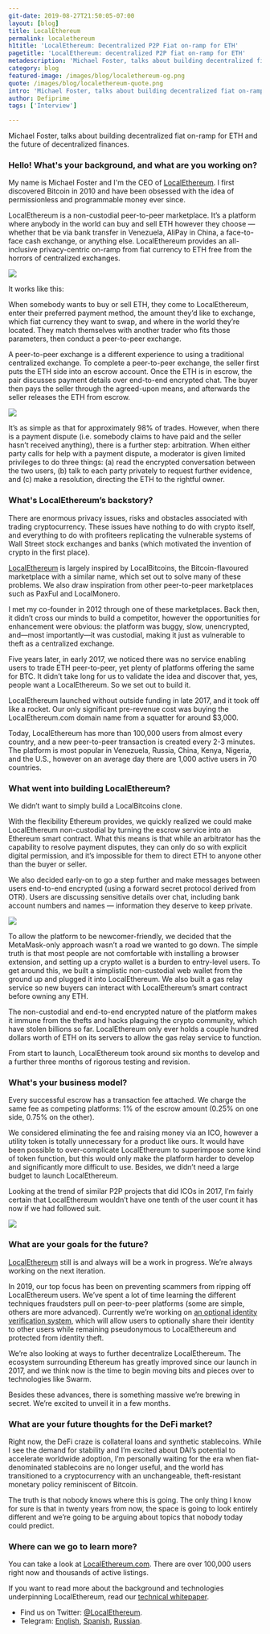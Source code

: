 ```yaml
---
git-date: 2019-08-27T21:50:05-07:00
layout: [blog]
title: LocalEthereum
permalink: localethereum
h1title: 'LocalEthereum: Decentralized P2P Fiat on-ramp for ETH'
pagetitle: 'LocalEthereum: decentralized P2P fiat on-ramp for ETH'
metadescription: 'Michael Foster, talks about building decentralized fiat on-ramp for ETH and the future of decentralized finances.'
category: blog
featured-image: /images/blog/localethereum-og.png
quote: /images/blog/localethereum-quote.png
intro: 'Michael Foster, talks about building decentralized fiat on-ramp for ETH and the future of decentralized finances.'
author: Defiprime
tags: ['Interview']

---
```

Michael Foster, talks about building decentralized fiat on-ramp for ETH and the future of decentralized finances.

### Hello! What's your background, and what are you working on?

My name is Michael Foster and I'm the CEO of [LocalEthereum](https://localethereum.com/). I first discovered Bitcoin in 2010 and have been obsessed with the idea of permissionless and programmable money ever since.

LocalEthereum is a non-custodial peer-to-peer marketplace. It’s a platform where anybody in the world can buy and sell ETH however they choose — whether that be via bank transfer in Venezuela, AliPay in China, a face-to-face cash exchange, or anything else. LocalEthereum provides an all-inclusive privacy-centric on-ramp from fiat currency to ETH free from the horrors of centralized exchanges.

![](/images/blog/localethereum1.png)

It works like this:

When somebody wants to buy or sell ETH, they come to LocalEthereum, enter their preferred payment method, the amount they’d like to exchange, which fiat currency they want to swap, and where in the world they’re located. They match themselves with another trader who fits those parameters, then conduct a peer-to-peer exchange.

A peer-to-peer exchange is a different experience to using a traditional centralized exchange. To complete a peer-to-peer exchange, the seller first puts the ETH side into an escrow account. Once the ETH is in escrow, the pair discusses payment details over end-to-end encrypted chat. The buyer then pays the seller through the agreed-upon means, and afterwards the seller releases the ETH from escrow.

![](/images/blog/localethereum3.gif)

It’s as simple as that for approximately 98% of trades. However, when there is a payment dispute (i.e. somebody claims to have paid and the seller hasn’t received anything), there is a further step: arbitration. When either party calls for help with a payment dispute, a moderator is given limited privileges to do three things: (a) read the encrypted conversation between the two users, (b) talk to each party privately to request further evidence, and (c) make a resolution, directing the ETH to the rightful owner.

### What's LocalEthereum’s backstory?

There are enormous privacy issues, risks and obstacles associated with trading cryptocurrency. These issues have nothing to do with crypto itself, and everything to do with profiteers replicating the vulnerable systems of Wall Street stock exchanges and banks (which motivated the invention of crypto in the first place).

[LocalEthereum](https://localethereum.com) is largely inspired by LocalBitcoins, the Bitcoin-flavoured marketplace with a similar name, which set out to solve many of these problems. We also draw inspiration from other peer-to-peer marketplaces such as PaxFul and LocalMonero.

I met my co-founder in 2012 through one of these marketplaces. Back then, it didn’t cross our minds to build a competitor, however the opportunities for enhancement were obvious: the platform was buggy, slow, unencrypted, and—most importantly—it was custodial, making it just as vulnerable to theft as a centralized exchange.

Five years later, in early 2017, we noticed there was no service enabling users to trade ETH peer-to-peer, yet plenty of platforms offering the same for BTC. It didn’t take long for us to validate the idea and discover that, yes, people want a LocalEthereum. So we set out to build it.

LocalEthereum launched without outside funding in late 2017, and it took off like a rocket. Our only significant pre-revenue cost was buying the LocalEthereum.com domain name from a squatter for around $3,000.

Today, LocalEthereum has more than 100,000 users from almost every country, and a new peer-to-peer transaction is created every 2-3 minutes. The platform is most popular in Venezuela, Russia, China, Kenya, Nigeria, and the U.S., however on an average day there are 1,000 active users in 70 countries.

### What went into building LocalEthereum?

We didn’t want to simply build a LocalBitcoins clone.

With the flexibility Ethereum provides, we quickly realized we could make LocalEthereum non-custodial by turning the escrow service into an Ethereum smart contract. What this means is that while an arbitrator has the capability to resolve payment disputes, they can only do so with explicit digital permission, and it’s impossible for them to direct ETH to anyone other than the buyer or seller.

We also decided early-on to go a step further and make messages between users end-to-end encrypted (using a forward secret protocol derived from OTR). Users are discussing sensitive details over chat, including bank account numbers and names — information they deserve to keep private.

![](/images/blog/localethereum4.gif)

To allow the platform to be newcomer-friendly, we decided that the MetaMask-only approach wasn’t a road we wanted to go down. The simple truth is that most people are not comfortable with installing a browser extension, and setting up a crypto wallet is a burden to entry-level users. To get around this, we built a simplistic non-custodial web wallet from the ground up and plugged it into LocalEthereum. We also built a gas relay service so new buyers can interact with LocalEthereum’s smart contract before owning any ETH.

The non-custodial and end-to-end encrypted nature of the platform makes it immune from the thefts and hacks plaguing the crypto community, which have stolen billions so far. LocalEthereum only ever holds a couple hundred dollars worth of ETH on its servers to allow the gas relay service to function.

From start to launch, LocalEthereum took around six months to develop and a further three months of rigorous testing and revision.

### What's your business model?

Every successful escrow has a transaction fee attached. We charge the same fee as competing platforms: 1% of the escrow amount (0.25% on one side, 0.75% on the other).

We considered eliminating the fee and raising money via an ICO, however a utility token is totally unnecessary for a product like ours. It would have been possible to over-complicate LocalEthereum to superimpose some kind of token function, but this would only make the platform harder to develop and significantly more difficult to use. Besides, we didn’t need a large budget to launch LocalEthereum.

Looking at the trend of similar P2P projects that did ICOs in 2017, I’m fairly certain that LocalEthereum wouldn’t have one tenth of the user count it has now if we had followed suit.

![](/images/blog/localethereum2.png)

### What are your goals for the future?

[LocalEthereum](https://localethereum.com) still is and always will be a work in progress. We’re always working on the next iteration.

In 2019, our top focus has been on preventing scammers from ripping off LocalEthereum users. We’ve spent a lot of time learning the different techniques fraudsters pull on peer-to-peer platforms (some are simple, others are more advanced). Currently we’re working on [an optional identity verification system](https://blog.localethereum.com/preventing-identity-theft-with-optional-id-verification/), which will allow users to optionally share their identity to other users while remaining pseudonymous to LocalEthereum and protected from identity theft.

We’re also looking at ways to further decentralize LocalEthereum. The ecosystem surrounding Ethereum has greatly improved since our launch in 2017, and we think now is the time to begin moving bits and pieces over to technologies like Swarm.

Besides these advances, there is something massive we’re brewing in secret. We’re excited to unveil it in a few months.

### What are your future thoughts for the DeFi market?

Right now, the DeFi craze is collateral loans and synthetic stablecoins. While I see the demand for stability and I’m excited about DAI’s potential to accelerate worldwide adoption, I’m personally waiting for the era when fiat-denominated stablecoins are no longer useful, and the world has transitioned to a cryptocurrency with an unchangeable, theft-resistant monetary policy reminiscent of Bitcoin.

The truth is that nobody knows where this is going. The only thing I know for sure is that in twenty years from now, the space is going to look entirely different and we’re going to be arguing about topics that nobody today could predict.

### Where can we go to learn more?

You can take a look at [LocalEthereum.com](https://localethereum.com). There are over 100,000 users right now and thousands of active listings.

If you want to read more about the background and technologies underpinning LocalEthereum, read our [technical whitepaper](https://whitepaper.localethereum.com/).

- Find us on Twitter: [@LocalEthereum](https://twitter.com/LocalEthereum).
- Telegram: [English](https://t.me/localethereumdotcom), [Spanish](https://t.me/es_localethereumdotcom), [Russian](https://t.me/ru_localethereumdotcom).

